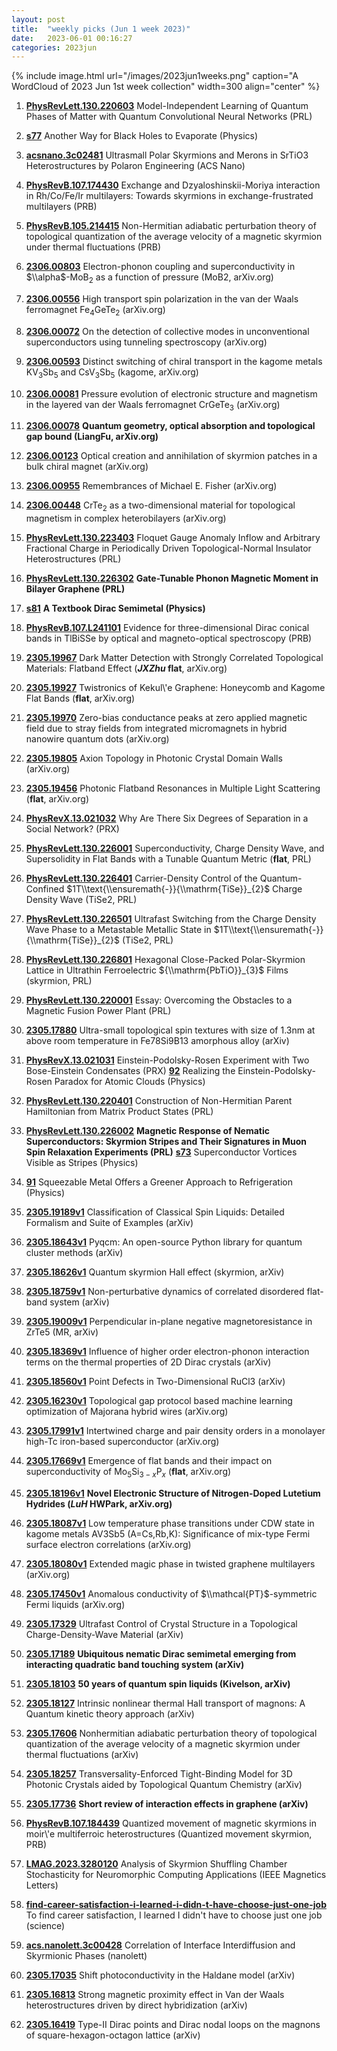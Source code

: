 ```yaml
---
layout: post
title:  "weekly picks (Jun 1 week 2023)"
date:   2023-06-01 00:16:27
categories: 2023jun
---
```



{% include image.html url="/images/2023jun1weeks.png" caption="A WordCloud of 2023 Jun 1st week collection" width=300 align="center" %}




1. **[PhysRevLett.130.220603](https://link.aps.org/doi/10.1103/PhysRevLett.130.220603)** Model-Independent Learning of Quantum Phases of Matter with Quantum Convolutional Neural Networks (PRL)

1. **[s77](https://physics.aps.org/articles/v16/s77)** Another Way for Black Holes to Evaporate (Physics)




1. **[acsnano.3c02481](https://doi.org/10.1021/acsnano.3c02481)** Ultrasmall Polar Skyrmions and Merons in SrTiO3 Heterostructures by Polaron Engineering (ACS Nano)

1. **[PhysRevB.107.174430](https://link.aps.org/doi/10.1103/PhysRevB.107.174430)** Exchange and Dzyaloshinskii-Moriya interaction in Rh/Co/Fe/Ir multilayers: Towards skyrmions in exchange-frustrated multilayers (PRB)






1. **[PhysRevB.105.214415](https://link.aps.org/doi/10.1103/PhysRevB.105.214415)** Non-Hermitian adiabatic perturbation theory of topological quantization of the average velocity of a magnetic skyrmion under thermal fluctuations (PRB)



1. **[2306.00803](http://arxiv.org/abs/2306.00803)** Electron-phonon coupling and superconductivity in $\\alpha$-MoB$_2$ as a function of pressure (MoB2, arXiv.org)

1. **[2306.00556](http://arxiv.org/abs/2306.00556)** High transport spin polarization in the van der Waals ferromagnet Fe$_4$GeTe$_2$ (arXiv.org)

1. **[2306.00072](http://arxiv.org/abs/2306.00072)** On the detection of collective modes in unconventional superconductors using tunneling spectroscopy (arXiv.org)

1. **[2306.00593](http://arxiv.org/abs/2306.00593)** Distinct switching of chiral transport in the kagome metals KV$_3$Sb$_5$ and CsV$_3$Sb$_5$ (kagome, arXiv.org)

1. **[2306.00081](http://arxiv.org/abs/2306.00081)** Pressure evolution of electronic structure and magnetism in the layered van der Waals ferromagnet CrGeTe$_3$ (arXiv.org)

1. **[2306.00078](http://arxiv.org/abs/2306.00078)** **Quantum geometry, optical absorption and topological gap bound (LiangFu, arXiv.org)**

1. **[2306.00123](http://arxiv.org/abs/2306.00123)** Optical creation and annihilation of skyrmion patches in a bulk chiral magnet (arXiv.org)

1. **[2306.00955](http://arxiv.org/abs/2306.00955)** Remembrances of Michael E. Fisher (arXiv.org)

1. **[2306.00448](http://arxiv.org/abs/2306.00448)** CrTe$_2$ as a two-dimensional material for topological magnetism in complex heterobilayers (arXiv.org)

1. **[PhysRevLett.130.223403](https://link.aps.org/doi/10.1103/PhysRevLett.130.223403)** Floquet Gauge Anomaly Inflow and Arbitrary Fractional Charge in Periodically Driven Topological-Normal Insulator Heterostructures (PRL)

1. **[PhysRevLett.130.226302](https://link.aps.org/doi/10.1103/PhysRevLett.130.226302)** **Gate-Tunable Phonon Magnetic Moment in Bilayer Graphene (PRL)**

1. **[s81](https://physics.aps.org/articles/v16/s81)** **A Textbook Dirac Semimetal (Physics)**

1. **[PhysRevB.107.L241101](https://link.aps.org/doi/10.1103/PhysRevB.107.L241101)** Evidence for three-dimensional Dirac conical bands in TlBiSSe by optical and magneto-optical spectroscopy (PRB)




1. **[2305.19967](http://arxiv.org/abs/2305.19967)** Dark Matter Detection with Strongly Correlated Topological Materials: Flatband Effect (__*JXZhu* flat__, arXiv.org)

1. **[2305.19927](http://arxiv.org/abs/2305.19927)** Twistronics of Kekul\\'e Graphene: Honeycomb and Kagome Flat Bands (**flat**, arXiv.org)

1. **[2305.19970](http://arxiv.org/abs/2305.19970)** Zero-bias conductance peaks at zero applied magnetic field due to stray fields from integrated micromagnets in hybrid nanowire quantum dots (arXiv.org)

1. **[2305.19805](http://arxiv.org/abs/2305.19805)** Axion Topology in Photonic Crystal Domain Walls (arXiv.org)

1. **[2305.19456](http://arxiv.org/abs/2305.19456)** Photonic Flatband Resonances in Multiple Light Scattering (**flat**, arXiv.org)

1. **[PhysRevX.13.021032](https://link.aps.org/doi/10.1103/PhysRevX.13.021032)** Why Are There Six Degrees of Separation in a Social Network? (PRX)

1. **[PhysRevLett.130.226001](https://link.aps.org/doi/10.1103/PhysRevLett.130.226001)** Superconductivity, Charge Density Wave, and Supersolidity in Flat Bands with a Tunable Quantum Metric (**flat**, PRL)

1. **[PhysRevLett.130.226401](https://link.aps.org/doi/10.1103/PhysRevLett.130.226401)** Carrier-Density Control of the Quantum-Confined $1T\\text{\\ensuremath{-}}{\\mathrm{TiSe}}_{2}$ Charge Density Wave (TiSe2, PRL)

1. **[PhysRevLett.130.226501](https://link.aps.org/doi/10.1103/PhysRevLett.130.226501)** Ultrafast Switching from the Charge Density Wave Phase to a Metastable Metallic State in $1T\\text{\\ensuremath{-}}{\\mathrm{TiSe}}_{2}$ (TiSe2, PRL)

1. **[PhysRevLett.130.226801](https://link.aps.org/doi/10.1103/PhysRevLett.130.226801)** Hexagonal Close-Packed Polar-Skyrmion Lattice in Ultrathin Ferroelectric ${\\mathrm{PbTiO}}_{3}$ Films (skyrmion, PRL)

1. **[PhysRevLett.130.220001](https://link.aps.org/doi/10.1103/PhysRevLett.130.220001)** Essay: Overcoming the Obstacles to a Magnetic Fusion Power Plant (PRL)




1. **[2305.17880](http://arxiv.org/abs/2305.17880)** Ultra-small topological spin textures with size of 1.3nm at above room temperature in Fe78Si9B13 amorphous alloy (arXiv)




1. **[PhysRevX.13.021031](https://link.aps.org/doi/10.1103/PhysRevX.13.021031)** Einstein-Podolsky-Rosen Experiment with Two Bose-Einstein Condensates (PRX) **[92](https://physics.aps.org/articles/v16/92)** Realizing the Einstein-Podolsky-Rosen Paradox for Atomic Clouds (Physics)


1. **[PhysRevLett.130.220401](https://link.aps.org/doi/10.1103/PhysRevLett.130.220401)** Construction of Non-Hermitian Parent Hamiltonian from Matrix Product States (PRL)

1. **[PhysRevLett.130.226002](https://link.aps.org/doi/10.1103/PhysRevLett.130.226002)** **Magnetic Response of Nematic Superconductors: Skyrmion Stripes and Their Signatures in Muon Spin Relaxation Experiments (PRL)**  **[s73](https://physics.aps.org/articles/v16/s73)** Superconductor Vortices Visible as Stripes (Physics)


1. **[91](https://physics.aps.org/articles/v16/91)** Squeezable Metal Offers a Greener Approach to Refrigeration (Physics)






1. **[2305.19189v1](https://arxiv.org/abs/2305.19189v1)** Classification of Classical Spin Liquids: Detailed Formalism and Suite of Examples (arXiv)

1. **[2305.18643v1](https://arxiv.org/abs/2305.18643v1)** Pyqcm: An open-source Python library for quantum cluster methods (arXiv)

1. **[2305.18626v1](https://arxiv.org/abs/2305.18626v1)** Quantum skyrmion Hall effect (skyrmion, arXiv)

1. **[2305.18759v1](https://arxiv.org/abs/2305.18759v1)** Non-perturbative dynamics of correlated disordered flat-band system (arXiv)

1. **[2305.19009v1](https://arxiv.org/abs/2305.19009v1)** Perpendicular in-plane negative magnetoresistance in ZrTe5 (MR, arXiv)

1. **[2305.18369v1](https://arxiv.org/abs/2305.18369v1)** Influence of higher order electron-phonon interaction terms on the thermal properties of 2D Dirac crystals (arXiv)

1. **[2305.18560v1](https://arxiv.org/abs/2305.18560v1)** Point Defects in Two-Dimensional RuCl3 (arXiv)




1. **[2305.16230v1](https://arxiv.org/abs/2305.16230v1)** Topological gap protocol based machine learning optimization of Majorana hybrid wires (arXiv.org)

1. **[2305.17991v1](https://arxiv.org/abs/2305.17991v1)** Intertwined charge and pair density orders in a monolayer high-Tc iron-based superconductor (arXiv.org)

1. **[2305.17669v1](https://arxiv.org/abs/2305.17669v1)** Emergence of flat bands and their impact on superconductivity of Mo$_5$Si$_{3-x}$P$_x$ (**flat**, arXiv.org)

1. **[2305.18196v1](https://arxiv.org/abs/2305.18196v1)** **Novel Electronic Structure of Nitrogen-Doped Lutetium Hydrides (*LuH* HWPark, arXiv.org)**

1. **[2305.18087v1](https://arxiv.org/abs/2305.18087v1)** Low temperature phase transitions under CDW state in kagome metals AV3Sb5 (A=Cs,Rb,K): Significance of mix-type Fermi surface electron correlations (arXiv.org)

1. **[2305.18080v1](https://arxiv.org/abs/2305.18080v1)** Extended magic phase in twisted graphene multilayers (arXiv.org)

1. **[2305.17450v1](https://arxiv.org/abs/2305.17450v1)** Anomalous conductivity of $\\mathcal{PT}$-symmetric Fermi liquids (arXiv.org)

1. **[2305.17329](http://arxiv.org/abs/2305.17329)** Ultrafast Control of Crystal Structure in a Topological Charge-Density-Wave Material (arXiv)

1. **[2305.17189](http://arxiv.org/abs/2305.17189)** **Ubiquitous nematic Dirac semimetal emerging from interacting quadratic band touching system (arXiv)**

1. **[2305.18103](http://arxiv.org/abs/2305.18103)** **50 years of quantum spin liquids (Kivelson, arXiv)**

1. **[2305.18127](http://arxiv.org/abs/2305.18127)** Intrinsic nonlinear thermal Hall transport of magnons: A Quantum kinetic theory approach (arXiv)

1. **[2305.17606](http://arxiv.org/abs/2305.17606)** Nonhermitian adiabatic perturbation theory of topological quantization of the average velocity of a magnetic skyrmion under thermal fluctuations (arXiv)

1. **[2305.18257](http://arxiv.org/abs/2305.18257)** Transversality-Enforced Tight-Binding Model for 3D Photonic Crystals aided by Topological Quantum Chemistry (arXiv)

1. **[2305.17736](http://arxiv.org/abs/2305.17736)** **Short review of interaction effects in graphene (arXiv)**



1. **[PhysRevB.107.184439](https://link.aps.org/doi/10.1103/PhysRevB.107.184439)** Quantized movement of magnetic skyrmions in moir\\'e multiferroic heterostructures (Quantized movement skyrmion, PRB)


1. **[LMAG.2023.3280120](https://ieeexplore.ieee.org/document/10135086)** Analysis of Skyrmion Shuffling Chamber Stochasticity for Neuromorphic Computing Applications (IEEE Magnetics Letters)


1. **[find-career-satisfaction-i-learned-i-didn-t-have-choose-just-one-job](https://www.science.org/content/article/find-career-satisfaction-i-learned-i-didn-t-have-choose-just-one-job)** To find career satisfaction, I learned I didn't have to choose just one job (science)


1. **[acs.nanolett.3c00428](https://doi.org/10.1021/acs.nanolett.3c00428)** Correlation of Interface Interdiffusion and Skyrmionic Phases (nanolett)


1. **[2305.17035](http://arxiv.org/abs/2305.17035)** Shift photoconductivity in the Haldane model (arXiv)

1. **[2305.16813](http://arxiv.org/abs/2305.16813)** Strong magnetic proximity effect in Van der Waals heterostructures driven by direct hybridization (arXiv)

1. **[2305.16419](http://arxiv.org/abs/2305.16419)** Type-II Dirac points and Dirac nodal loops on the magnons of square-hexagon-octagon lattice (arXiv)


